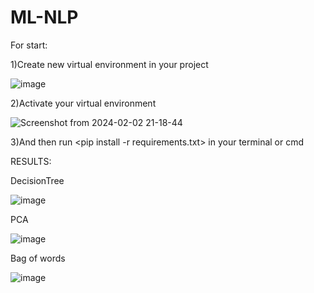# ML-NLP
 
For start:

1)Create new virtual environment in your project 

  ![image](https://github.com/n1ckoli/ML-NLP/assets/124861436/ed6fdbeb-11c0-4c5e-94a2-fbecdcf5dd0a)
  
2)Activate your virtual environment
  
  ![Screenshot from 2024-02-02 21-18-44](https://github.com/n1ckoli/ML-NLP/assets/124861436/d1f4c03d-be9a-4130-b21f-4cf4bfd7f84e)
  
3)And then run <pip install -r requirements.txt> in your terminal or cmd

RESULTS:

DecisionTree

![image](https://github.com/n1ckoli/ML-NLP/assets/124861436/3195a7ed-4c2c-439f-b364-11912c2f6265)


PCA

![image](https://github.com/n1ckoli/ML-NLP/assets/124861436/c94e32e1-b2ca-46e7-a660-bba953e8e653)

Bag of words

![image](https://github.com/n1ckoli/ML-NLP/assets/124861436/9e04aff9-f0e9-4f1e-94b5-2027380898bb)

